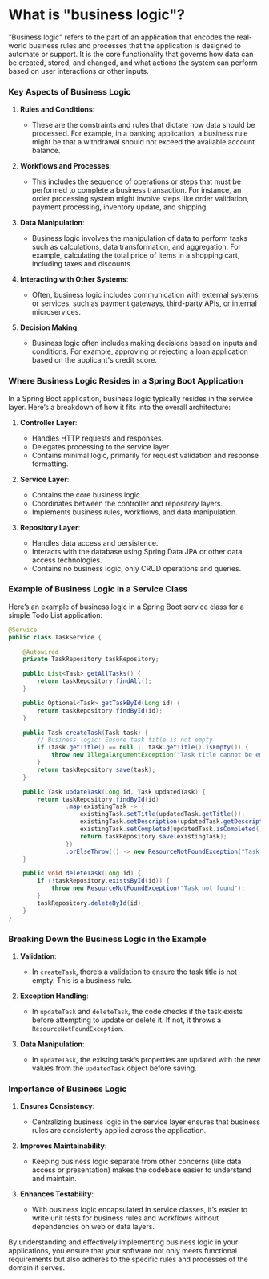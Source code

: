 # What is "business logic"?

"Business logic" refers to the part of an application that encodes the real-world business rules and processes that the application is designed to automate or support. It is the core functionality that governs how data can be created, stored, and changed, and what actions the system can perform based on user interactions or other inputs.

### Key Aspects of Business Logic

1. **Rules and Conditions**:
   - These are the constraints and rules that dictate how data should be processed. For example, in a banking application, a business rule might be that a withdrawal should not exceed the available account balance.

2. **Workflows and Processes**:
   - This includes the sequence of operations or steps that must be performed to complete a business transaction. For instance, an order processing system might involve steps like order validation, payment processing, inventory update, and shipping.

3. **Data Manipulation**:
   - Business logic involves the manipulation of data to perform tasks such as calculations, data transformation, and aggregation. For example, calculating the total price of items in a shopping cart, including taxes and discounts.

4. **Interacting with Other Systems**:
   - Often, business logic includes communication with external systems or services, such as payment gateways, third-party APIs, or internal microservices.

5. **Decision Making**:
   - Business logic often includes making decisions based on inputs and conditions. For example, approving or rejecting a loan application based on the applicant's credit score.

### Where Business Logic Resides in a Spring Boot Application

In a Spring Boot application, business logic typically resides in the service layer. Here’s a breakdown of how it fits into the overall architecture:

1. **Controller Layer**:
   - Handles HTTP requests and responses.
   - Delegates processing to the service layer.
   - Contains minimal logic, primarily for request validation and response formatting.

2. **Service Layer**:
   - Contains the core business logic.
   - Coordinates between the controller and repository layers.
   - Implements business rules, workflows, and data manipulation.

3. **Repository Layer**:
   - Handles data access and persistence.
   - Interacts with the database using Spring Data JPA or other data access technologies.
   - Contains no business logic, only CRUD operations and queries.

### Example of Business Logic in a Service Class

Here’s an example of business logic in a Spring Boot service class for a simple Todo List application:

```java
@Service
public class TaskService {

    @Autowired
    private TaskRepository taskRepository;

    public List<Task> getAllTasks() {
        return taskRepository.findAll();
    }

    public Optional<Task> getTaskById(Long id) {
        return taskRepository.findById(id);
    }

    public Task createTask(Task task) {
        // Business logic: Ensure task title is not empty
        if (task.getTitle() == null || task.getTitle().isEmpty()) {
            throw new IllegalArgumentException("Task title cannot be empty");
        }
        return taskRepository.save(task);
    }

    public Task updateTask(Long id, Task updatedTask) {
        return taskRepository.findById(id)
                .map(existingTask -> {
                    existingTask.setTitle(updatedTask.getTitle());
                    existingTask.setDescription(updatedTask.getDescription());
                    existingTask.setCompleted(updatedTask.isCompleted());
                    return taskRepository.save(existingTask);
                })
                .orElseThrow(() -> new ResourceNotFoundException("Task not found"));
    }

    public void deleteTask(Long id) {
        if (!taskRepository.existsById(id)) {
            throw new ResourceNotFoundException("Task not found");
        }
        taskRepository.deleteById(id);
    }
}
```

### Breaking Down the Business Logic in the Example

1. **Validation**:
   - In `createTask`, there’s a validation to ensure the task title is not empty. This is a business rule.

2. **Exception Handling**:
   - In `updateTask` and `deleteTask`, the code checks if the task exists before attempting to update or delete it. If not, it throws a `ResourceNotFoundException`.

3. **Data Manipulation**:
   - In `updateTask`, the existing task’s properties are updated with the new values from the `updatedTask` object before saving.

### Importance of Business Logic

1. **Ensures Consistency**:
   - Centralizing business logic in the service layer ensures that business rules are consistently applied across the application.

2. **Improves Maintainability**:
   - Keeping business logic separate from other concerns (like data access or presentation) makes the codebase easier to understand and maintain.

3. **Enhances Testability**:
   - With business logic encapsulated in service classes, it’s easier to write unit tests for business rules and workflows without dependencies on web or data layers.

By understanding and effectively implementing business logic in your applications, you ensure that your software not only meets functional requirements but also adheres to the specific rules and processes of the domain it serves.
